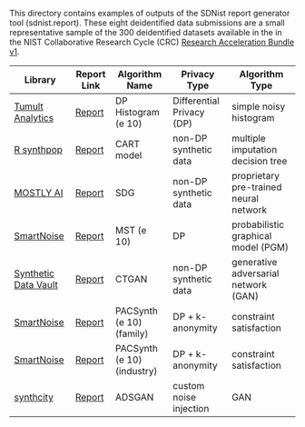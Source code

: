 This directory contains examples of outputs of the SDNist report generator tool (sdnist.report).  These eight deidentified data submissions are a small representative sample of the 300 deidentified datasets available in the in the NIST Collaborative Research Cycle (CRC) [Research Acceleration Bundle v1](https://github.com/usnistgov/privacy_collaborative_research_cycle/).


Library | Report Link | Algorithm Name | Privacy Type | Algorithm Type |
------- | ----------- | -------------- | ------------ | -------------- |	
[Tumult Analytics](https://docs.tmlt.dev/analytics/latest/) 			  | [Report](https://htmlpreview.github.io/?https://github.com/usnistgov/SDNist/blob/main/sdnist/report/sample-reports/report_dphist_e_10_cf8_na2019_05-19-2023T18.01.12/report.html) | DP Histogram (e 10) | Differential Privacy (DP) | simple noisy histogram |
[R synthpop](https://cran.r-project.org/web/packages/synthpop/index.html) | [Report](https://htmlpreview.github.io/?https://raw.githubusercontent.com/usnistgov/SDNist/tree/main/sdnist/report/sample-reports/report_cart_cf21_na2019_05-19-2023T18.01.12/report.html) | CART model | non-DP synthetic data | multiple imputation decision tree |
[MOSTLY AI](https://mostly.ai/synthetic-data) 						  | [Report](https://htmlpreview.github.io/?https://github.com/usnistgov/SDNist/blob/main/sdnist/report/sample-reports/report_mostlyai_sd_platform_MichaelPlatzer_2_05-19-2023T18.01.12/report.html) | SDG | non-DP synthetic data | proprietary pre-trained neural network |
[SmartNoise](https://github.com/opendp/smartnoise-sdk/tree/main/synth)    | [Report](https://htmlpreview.github.io/?https://github.com/usnistgov/SDNist/blob/main/sdnist/report/sample-reports/report_mst_e10_demographic_focused_na2019_05-19-2023T18.01.12/report.html) | MST (e 10) | DP | probabilistic graphical model (PGM) |
[Synthetic Data Vault](https://github.com/sdv-dev/CTGAN) 								  | [Report](https://htmlpreview.github.io/?https://github.com/usnistgov/SDNist/blob/main/sdnist/report/sample-reports/report_sdv_ctgan_epochs500_SlokomManel_1_05-19-2023T18.01.12/report.html) | CTGAN  | non-DP synthetic data |  generative adversarial network (GAN) |
[SmartNoise](https://github.com/opendp/smartnoise-sdk/tree/main/synth)    | [Report](https://htmlpreview.github.io/?https://github.com/usnistgov/SDNist/blob/main/sdnist/report/sample-reports/report_pac_synth_e_10_family_focused_na2019_05-19-2023T18.01.12/report.html) | PACSynth (e 10) (family) | DP + k-anonymity | constraint satisfaction |
[SmartNoise](https://github.com/opendp/smartnoise-sdk/tree/main/synth)    | [Report](https://htmlpreview.github.io/?https://raw.githubusercontent.com/usnistgov/SDNist/tree/main/sdnist/report/sample-reports/report_pac_synth_e_10_industry_focused_na2019_05-19-2023T18.01.12/report.html) | PACSynth (e 10) (industry) | DP + k-anonymity | constraint satisfaction |
[synthcity](https://github.com/vanderschaarlab/synthcity)                | [Report](https://htmlpreview.github.io/?https://github.com/usnistgov/SDNist/blob/main/sdnist/report/sample-reports/report_pac_synth_e_10_industry_focused_na2019_05-19-2023T18.01.12/report.html) | ADSGAN | custom noise injection | GAN | 